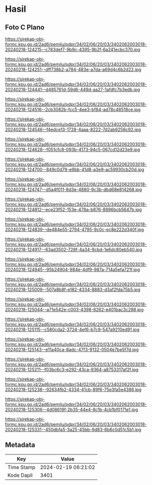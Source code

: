 # Hasil

## Foto C Plano

https://sirekap-obj-formc.kpu.go.id/2ad6/pemilu/pdpr/34/02/06/20/03/3402062003018-20240218-124215--c783def7-9b9c-4395-9b2f-6a241ecbc370.jpg

https://sirekap-obj-formc.kpu.go.id/2ad6/pemilu/pdpr/34/02/06/20/03/3402062003018-20240218-124251--dff738b2-a784-483e-a7da-a69d4c6b2d22.jpg

https://sirekap-obj-formc.kpu.go.id/2ad6/pemilu/pdpr/34/02/06/20/03/3402062003018-20240218-124441--d485761d-59d6-449d-aa27-1afdfc7b3edb.jpg

https://sirekap-obj-formc.kpu.go.id/2ad6/pemilu/pdpr/34/02/06/20/03/3402062003018-20240218-124516--2cb3082b-fcc5-4ee3-bf84-ad78c48518ce.jpg

https://sirekap-obj-formc.kpu.go.id/2ad6/pemilu/pdpr/34/02/06/20/03/3402062003018-20240218-124546--f4edce13-1728-4aaa-8222-7d2ab6256c92.jpg

https://sirekap-obj-formc.kpu.go.id/2ad6/pemilu/pdpr/34/02/06/20/03/3402062003018-20240218-124628--f051cfc8-093b-4173-94c5-067cd12d23e9.jpg

https://sirekap-obj-formc.kpu.go.id/2ad6/pemilu/pdpr/34/02/06/20/03/3402062003018-20240218-124700--849c0d79-e9bb-41d8-a3e9-ac59930cb20d.jpg

https://sirekap-obj-formc.kpu.go.id/2ad6/pemilu/pdpr/34/02/06/20/03/3402062003018-20240218-124747--d5a4f011-8d3e-4880-9c3b-dbd68e814268.jpg

https://sirekap-obj-formc.kpu.go.id/2ad6/pemilu/pdpr/34/02/06/20/03/3402062003018-20240218-124812--ece23f52-153e-478a-b876-8896bcb5647b.jpg

https://sirekap-obj-formc.kpu.go.id/2ad6/pemilu/pdpr/34/02/06/20/03/3402062003018-20240218-124839--de484e55-2794-4795-9c0c-ec8e222d340f.jpg

https://sirekap-obj-formc.kpu.go.id/2ad6/pemilu/pdpr/34/02/06/20/03/3402062003018-20240218-124917--63ad3502-728f-4a34-9cbd-1e6dc80eb540.jpg

https://sirekap-obj-formc.kpu.go.id/2ad6/pemilu/pdpr/34/02/06/20/03/3402062003018-20240218-124945--95b24904-984e-4df9-987a-714a5efa721f.jpg

https://sirekap-obj-formc.kpu.go.id/2ad6/pemilu/pdpr/34/02/06/20/03/3402062003018-20240218-125009--507a8b8f-e182-4334-8883-d3af2fda75b5.jpg

https://sirekap-obj-formc.kpu.go.id/2ad6/pemilu/pdpr/34/02/06/20/03/3402062003018-20240218-125044--a71e542e-c003-4398-8262-e401bac3c288.jpg

https://sirekap-obj-formc.kpu.go.id/2ad6/pemilu/pdpr/34/02/06/20/03/3402062003018-20240218-125115--c580cda2-3724-4ef6-b7c9-547a9210ed91.jpg

https://sirekap-obj-formc.kpu.go.id/2ad6/pemilu/pdpr/34/02/06/20/03/3402062003018-20240218-125143--e11a40ca-8adc-47f3-9132-0504e7be5f7d.jpg

https://sirekap-obj-formc.kpu.go.id/2ad6/pemilu/pdpr/34/02/06/20/03/3402062003018-20240218-125211--f03bc6c3-e292-43ca-9364-a8753317af2f.jpg

https://sirekap-obj-formc.kpu.go.id/2ad6/pemilu/pdpr/34/02/06/20/03/3402062003018-20240218-125238--92634fb2-4334-41cb-89f6-75e3fa5e4386.jpg

https://sirekap-obj-formc.kpu.go.id/2ad6/pemilu/pdpr/34/02/06/20/03/3402062003018-20240218-125306--4d08619f-2b35-44e4-8c1b-4cb1bf0171e1.jpg

https://sirekap-obj-formc.kpu.go.id/2ad6/pemilu/pdpr/34/02/06/20/03/3402062003018-20240218-125331--450dbfa5-3a25-45bb-9d83-6b6c0d51c5b1.jpg


## Metadata

| Key        | Value               |
| ---------- | ------------------- |
| Time Stamp | 2024-02-19 06:21:02 |
| Kode Dapil | 3401                |



